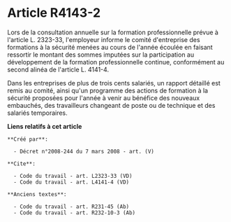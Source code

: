 # Article R4143-2

Lors de la consultation annuelle sur la formation professionnelle prévue à l'article L. 2323-33, l'employeur informe le
comité d'entreprise des formations à la sécurité menées au cours de l'année écoulée en faisant ressortir le montant des
sommes imputées sur la participation au développement de la formation professionnelle continue, conformément au second alinéa
de l'article L. 4141-4. 

Dans les entreprises de plus de trois cents salariés, un rapport détaillé est remis au comité, ainsi qu'un programme des
actions de formation à la sécurité proposées pour l'année à venir au bénéfice des nouveaux embauchés, des travailleurs
changeant de poste ou de technique et des salariés temporaires.

**Liens relatifs à cet article**

	**Créé par**:

	  - Décret n°2008-244 du 7 mars 2008 - art. (V)

	**Cite**:

	  - Code du travail - art. L2323-33 (VD)
	  - Code du travail - art. L4141-4 (VD)

	**Anciens textes**:

	  - Code du travail - art. R231-45 (Ab)
	  - Code du travail - art. R232-10-3 (Ab)
